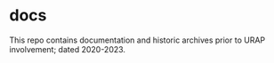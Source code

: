 # docs

This repo contains documentation and historic archives prior to URAP involvement; dated 2020-2023. 
